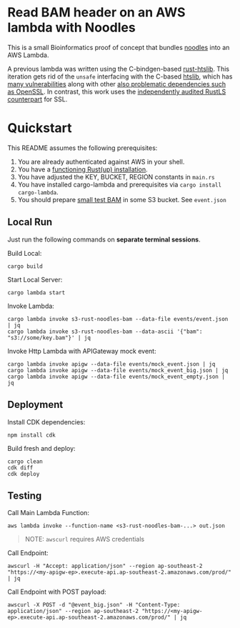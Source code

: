 # Read BAM header on an AWS lambda with Noodles

This is a small Bioinformatics proof of concept that bundles [noodles](http://github.com/zaeleus/noodles) into an AWS Lambda.

A previous lambda was written using the C-bindgen-based [rust-htslib](https://github.com/brainstorm/s3-rust-htslib-bam). This iteration gets rid of the `unsafe` interfacing with the C-based [htslib](https://github.com/samtools/htslib), which has [many vulnerabilities](https://github.com/samtools/htslib/pulls?q=oss-fuzz) along with other [also problematic dependencies such as OpenSSL](https://www.openssl.org/news/vulnerabilities.html). In contrast, this work uses the [independently audited RustLS counterpart](http://jbp.io/2020/06/14/rustls-audit.html) for SSL.

# Quickstart

This README assumes the following prerequisites:

1. You are already authenticated against AWS in your shell.
2. You have a [functioning Rust(up) installation](https://rustup.rs/).
3. You have adjusted the KEY, BUCKET, REGION constants in `main.rs`
4. You have installed cargo-lambda and prerequisites via `cargo install cargo-lambda`.
5. You should prepare [small test BAM](https://github.com/umccr/ega-submit/tree/master/test) in some S3 bucket. See `event.json`

## Local Run

Just run the following commands on **separate terminal sessions**.

Build Local:
```
cargo build
```

Start Local Server:
```
cargo lambda start
```

Invoke Lambda:
```
cargo lambda invoke s3-rust-noodles-bam --data-file events/event.json | jq
cargo lambda invoke s3-rust-noodles-bam --data-ascii '{"bam": "s3://some/key.bam"}' | jq
```

Invoke Http Lambda with APIGateway mock event:

```
cargo lambda invoke apigw --data-file events/mock_event.json | jq
cargo lambda invoke apigw --data-file events/mock_event_big.json | jq
cargo lambda invoke apigw --data-file events/mock_event_empty.json | jq
```

## Deployment

Install CDK dependencies:

```
npm install cdk
```

Build fresh and deploy:
```
cargo clean
cdk diff
cdk deploy
```


## Testing

Call Main Lambda Function:
```
aws lambda invoke --function-name <s3-rust-noodles-bam-...> out.json
```

> NOTE: `awscurl` requires AWS credentials

Call Endpoint:
```
awscurl -H "Accept: application/json" --region ap-southeast-2 "https://<my-apigw-ep>.execute-api.ap-southeast-2.amazonaws.com/prod/" | jq
```

Call Endpoint with POST payload:
```
awscurl -X POST -d "@event_big.json" -H "Content-Type: application/json" --region ap-southeast-2 "https://<my-apigw-ep>.execute-api.ap-southeast-2.amazonaws.com/prod/" | jq
```
